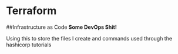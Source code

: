 # Terraform

##Infrastructure as Code
__Some DevOps Shit!__

Using this to store the files I create and commands used through the hashicorp tutorials